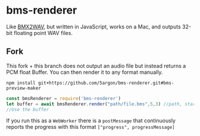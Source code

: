 bms-renderer
============

Like [BMX2WAV], but written in JavaScript, works on a Mac, and outputs 32-bit floating point WAV files.

[BMX2WAV]: http://childs.squares.net/program/bmx2wav/


## Fork

This fork + this branch does not output an audio file but instead returns a PCM float Buffer. You can then render it to any format manually.

```
npm install git+https://github.com/5argon/bms-renderer.git#bms-preview-maker
```

```javascript
const bmsRenderer = require('bms-renderer')
let buffer = await bmsRenderer.render("path/file.bms",5,3) //path, start measure, length measure
//Use the buffer
```

If you run this as a `WebWorker` there is a `postMessage` that continuously reports the progress with this format `["progress", progressMessage]`
